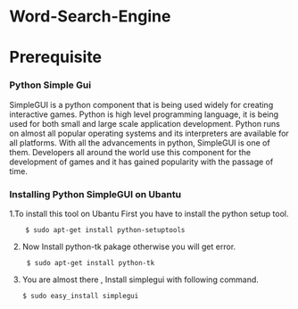 # Word-Search-Engine
# Prerequisite
### Python Simple Gui
SimpleGUI is a python component that is being used widely for creating interactive games. Python is high level programming language, it is being used for both small and large scale application development. Python runs on almost all popular operating systems and its interpreters are available for all platforms. With all the advancements in python, SimpleGUI is one of them. Developers all around the world use this component for the development of games and it has gained popularity with the passage of time.

### Installing Python SimpleGUI on Ubantu
1.To install this tool on Ubantu First you have to install the python setup tool.

        $ sudo apt-get install python-setuptools

2. Now Install python-tk pakage otherwise you will get error.

        $ sudo apt-get install python-tk

3. You are almost there , Install simplegui with following command.
 
       $ sudo easy_install simplegui

